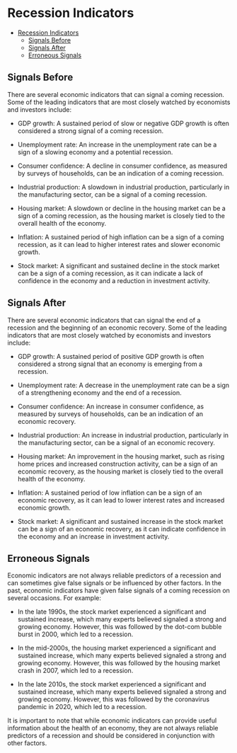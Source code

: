 # Recession Indicators

- [Recession Indicators](#recession-indicators)
  - [Signals Before](#signals-before)
  - [Signals After](#signals-after)
  - [Erroneous Signals](#erroneous-signals)

## Signals Before

There are several economic indicators that can signal a coming recession. Some
of the leading indicators that are most closely watched by economists and
investors include:

- GDP growth: A sustained period of slow or negative GDP growth is often
  considered a strong signal of a coming recession.

- Unemployment rate: An increase in the unemployment rate can be a sign of a
  slowing economy and a potential recession.

- Consumer confidence: A decline in consumer confidence, as measured by surveys
  of households, can be an indication of a coming recession.

- Industrial production: A slowdown in industrial production, particularly in
  the manufacturing sector, can be a signal of a coming recession.

- Housing market: A slowdown or decline in the housing market can be a sign of
  a coming recession, as the housing market is closely tied to the overall
  health of the economy.

- Inflation: A sustained period of high inflation can be a sign of a coming
  recession, as it can lead to higher interest rates and slower economic
  growth.

- Stock market: A significant and sustained decline in the stock market can be
  a sign of a coming recession, as it can indicate a lack of confidence in the
  economy and a reduction in investment activity.

## Signals After

There are several economic indicators that can signal the end of a recession
and the beginning of an economic recovery. Some of the leading indicators that
are most closely watched by economists and investors include:

- GDP growth: A sustained period of positive GDP growth is often considered a
  strong signal that an economy is emerging from a recession.

- Unemployment rate: A decrease in the unemployment rate can be a sign of a
  strengthening economy and the end of a recession.

- Consumer confidence: An increase in consumer confidence, as measured by
  surveys of households, can be an indication of an economic recovery.

- Industrial production: An increase in industrial production, particularly in
  the manufacturing sector, can be a signal of an economic recovery.

- Housing market: An improvement in the housing market, such as rising home
  prices and increased construction activity, can be a sign of an economic
  recovery, as the housing market is closely tied to the overall health of the
  economy.

- Inflation: A sustained period of low inflation can be a sign of an economic
  recovery, as it can lead to lower interest rates and increased economic
  growth.

- Stock market: A significant and sustained increase in the stock market can be
  a sign of an economic recovery, as it can indicate confidence in the economy
  and an increase in investment activity.

## Erroneous Signals

Economic indicators are not always reliable predictors of a recession and can
sometimes give false signals or be influenced by other factors. In the past,
economic indicators have given false signals of a coming recession on several
occasions. For example:

- In the late 1990s, the stock market experienced a significant and sustained
  increase, which many experts believed signaled a strong and growing economy.
  However, this was followed by the dot-com bubble burst in 2000, which led to
  a recession.

- In the mid-2000s, the housing market experienced a significant and sustained
  increase, which many experts believed signaled a strong and growing economy.
  However, this was followed by the housing market crash in 2007, which led to
  a recession.

- In the late 2010s, the stock market experienced a significant and sustained
  increase, which many experts believed signaled a strong and growing economy.
  However, this was followed by the coronavirus pandemic in 2020, which led to
  a recession.

It is important to note that while economic indicators can provide useful
information about the health of an economy, they are not always reliable
predictors of a recession and should be considered in conjunction with other
factors.
